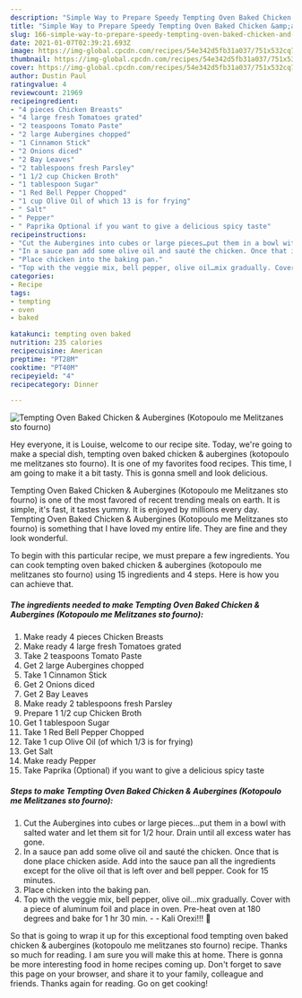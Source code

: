 ```yaml
---
description: "Simple Way to Prepare Speedy Tempting Oven Baked Chicken &amp;amp; Aubergines (Kotopoulo me Melitzanes sto fourno)"
title: "Simple Way to Prepare Speedy Tempting Oven Baked Chicken &amp;amp; Aubergines (Kotopoulo me Melitzanes sto fourno)"
slug: 166-simple-way-to-prepare-speedy-tempting-oven-baked-chicken-and-amp-aubergines-kotopoulo-me-melitzanes-sto-fourno
date: 2021-01-07T02:39:21.693Z
image: https://img-global.cpcdn.com/recipes/54e342d5fb31a037/751x532cq70/tempting-oven-baked-chicken-aubergines-kotopoulo-me-melitzanes-sto-fourno-recipe-main-photo.jpg
thumbnail: https://img-global.cpcdn.com/recipes/54e342d5fb31a037/751x532cq70/tempting-oven-baked-chicken-aubergines-kotopoulo-me-melitzanes-sto-fourno-recipe-main-photo.jpg
cover: https://img-global.cpcdn.com/recipes/54e342d5fb31a037/751x532cq70/tempting-oven-baked-chicken-aubergines-kotopoulo-me-melitzanes-sto-fourno-recipe-main-photo.jpg
author: Dustin Paul
ratingvalue: 4
reviewcount: 21969
recipeingredient:
- "4 pieces Chicken Breasts"
- "4 large fresh Tomatoes grated"
- "2 teaspoons Tomato Paste"
- "2 large Aubergines chopped"
- "1 Cinnamon Stick"
- "2 Onions diced"
- "2 Bay Leaves"
- "2 tablespoons fresh Parsley"
- "1 1/2 cup Chicken Broth"
- "1 tablespoon Sugar"
- "1 Red Bell Pepper Chopped"
- "1 cup Olive Oil of which 13 is for frying"
- " Salt"
- " Pepper"
- " Paprika Optional if you want to give a delicious spicy taste"
recipeinstructions:
- "Cut the Aubergines into cubes or large pieces…put them in a bowl with salted water and let them sit for 1/2 hour. Drain until all excess water has gone."
- "In a sauce pan add some olive oil and sauté the chicken. Once that is done place chicken aside. Add into the sauce pan all the ingredients except for the olive oil that is left over and bell pepper. Cook for 15 minutes."
- "Place chicken into the baking pan."
- "Top with the veggie mix, bell pepper, olive oil…mix gradually. Cover with a piece of aluminum foil and place in oven. Pre-heat oven at 180 degrees and bake for 1 hr 30 min.   Kali Orexi!!! 🙂"
categories:
- Recipe
tags:
- tempting
- oven
- baked

katakunci: tempting oven baked 
nutrition: 235 calories
recipecuisine: American
preptime: "PT28M"
cooktime: "PT40M"
recipeyield: "4"
recipecategory: Dinner

---
```



![Tempting Oven Baked Chicken &amp; Aubergines (Kotopoulo me Melitzanes sto fourno)](https://img-global.cpcdn.com/recipes/54e342d5fb31a037/751x532cq70/tempting-oven-baked-chicken-aubergines-kotopoulo-me-melitzanes-sto-fourno-recipe-main-photo.jpg)

Hey everyone, it is Louise, welcome to our recipe site. Today, we're going to make a special dish, tempting oven baked chicken &amp; aubergines (kotopoulo me melitzanes sto fourno). It is one of my favorites food recipes. This time, I am going to make it a bit tasty. This is gonna smell and look delicious.

Tempting Oven Baked Chicken &amp; Aubergines (Kotopoulo me Melitzanes sto fourno) is one of the most favored of recent trending meals on earth. It is simple, it's fast, it tastes yummy. It is enjoyed by millions every day. Tempting Oven Baked Chicken &amp; Aubergines (Kotopoulo me Melitzanes sto fourno) is something that I have loved my entire life. They are fine and they look wonderful.




To begin with this particular recipe, we must prepare a few ingredients. You can cook tempting oven baked chicken &amp; aubergines (kotopoulo me melitzanes sto fourno) using 15 ingredients and 4 steps. Here is how you can achieve that.

<!--inarticleads1-->

##### The ingredients needed to make Tempting Oven Baked Chicken &amp; Aubergines (Kotopoulo me Melitzanes sto fourno):

1. Make ready 4 pieces Chicken Breasts
1. Make ready 4 large fresh Tomatoes grated
1. Take 2 teaspoons Tomato Paste
1. Get 2 large Aubergines chopped
1. Take 1 Cinnamon Stick
1. Get 2 Onions diced
1. Get 2 Bay Leaves
1. Make ready 2 tablespoons fresh Parsley
1. Prepare 1 1/2 cup Chicken Broth
1. Get 1 tablespoon Sugar
1. Take 1 Red Bell Pepper Chopped
1. Take 1 cup Olive Oil (of which 1/3 is for frying)
1. Get  Salt
1. Make ready  Pepper
1. Take  Paprika (Optional) if you want to give a delicious spicy taste




<!--inarticleads2-->

##### Steps to make Tempting Oven Baked Chicken &amp; Aubergines (Kotopoulo me Melitzanes sto fourno):

1. Cut the Aubergines into cubes or large pieces…put them in a bowl with salted water and let them sit for 1/2 hour. Drain until all excess water has gone.
1. In a sauce pan add some olive oil and sauté the chicken. Once that is done place chicken aside. Add into the sauce pan all the ingredients except for the olive oil that is left over and bell pepper. Cook for 15 minutes.
1. Place chicken into the baking pan.
1. Top with the veggie mix, bell pepper, olive oil…mix gradually. Cover with a piece of aluminum foil and place in oven. Pre-heat oven at 180 degrees and bake for 1 hr 30 min.  -  - Kali Orexi!!! 🙂




So that is going to wrap it up for this exceptional food tempting oven baked chicken &amp; aubergines (kotopoulo me melitzanes sto fourno) recipe. Thanks so much for reading. I am sure you will make this at home. There is gonna be more interesting food in home recipes coming up. Don't forget to save this page on your browser, and share it to your family, colleague and friends. Thanks again for reading. Go on get cooking!
